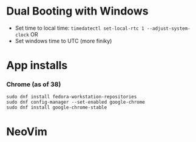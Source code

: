 # Dual Booting with Windows
- Set time to local time: `timedatectl set-local-rtc 1 --adjust-system-clock`
  OR
- Set windows time to UTC (more finiky)

# App installs
### Chrome (as of 38)
```
sudo dnf install fedora-workstation-repositories
sudo dnf config-manager --set-enabled google-chrome
sudo dnf install google-chrome-stable
```

# NeoVim
